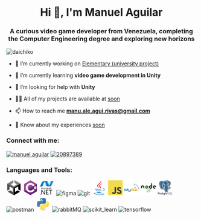 <h1 align="center">Hi 👋, I'm Manuel Aguilar</h1>
<h3 align="center">A curious video game developer from Venezuela, completing the Computer Engineering degree and exploring new horizons</h3>

<p align="left"> <img src="https://komarev.com/ghpvc/?username=daichiko&label=Profile%20views&color=0e75b6&style=flat" alt="daichiko" /> </p>

- 🔭 I’m currently working on [Elementary (university project)](https://github.com/Daichiko/Elementary-project)

- 🌱 I’m currently learning **video game development in Unity**

- 🤝 I’m looking for help with **Unity**

- 👨‍💻 All of my projects are available at [soon](soon)

- 📫 How to reach me **manu.ale.agui.rivas@gmail.com**

- 📄 Know about my experiences [soon](soon)

<h3 align="left">Connect with me:</h3>
<p align="left">
<a href="https://www.linkedin.com/in/manuel-aguilar-112721234/" target="blank"><img align="center" src="https://raw.githubusercontent.com/rahuldkjain/github-profile-readme-generator/master/src/images/icons/Social/linked-in-alt.svg" alt="manuel aguilar" height="30" width="40" /></a>
<a href="https://stackoverflow.com/users/20897389" target="blank"><img align="center" src="https://raw.githubusercontent.com/rahuldkjain/github-profile-readme-generator/master/src/images/icons/Social/stack-overflow.svg" alt="20897389" height="30" width="40" /></a>
</p>

<h3 align="left">Languages and Tools:</h3>
<p align="left"> 
<a> <img src="https://raw.githubusercontent.com/devicons/devicon/master/icons/unity/unity-original.svg" alt="unity" width="40" height="40"/> </a>
<a> <img src="https://raw.githubusercontent.com/devicons/devicon/master/icons/csharp/csharp-original.svg" alt="csharp" width="40" height="40"/> </a> 
<a> <img src="https://raw.githubusercontent.com/devicons/devicon/master/icons/dot-net/dot-net-original-wordmark.svg" alt="dotnet" width="40" height="40"/> </a> 
<a> <img src="https://www.vectorlogo.zone/logos/figma/figma-icon.svg" alt="figma" width="40" height="40"/> </a> 
<a> <img src="https://www.vectorlogo.zone/logos/git-scm/git-scm-icon.svg" alt="git" width="40" height="40"/> </a> 
<a> <img src="https://raw.githubusercontent.com/devicons/devicon/master/icons/java/java-original.svg" alt="java" width="40" height="40"/> </a> 
<a> <img src="https://raw.githubusercontent.com/devicons/devicon/master/icons/javascript/javascript-original.svg" alt="javascript" width="40" height="40"/> </a> 
<a> <img src="https://raw.githubusercontent.com/devicons/devicon/master/icons/mysql/mysql-original-wordmark.svg" alt="mysql" width="40" height="40"/> </a> 
<a> <img src="https://raw.githubusercontent.com/devicons/devicon/master/icons/nodejs/nodejs-original-wordmark.svg" alt="nodejs" width="40" height="40"/> </a> 
<a> <img src="https://raw.githubusercontent.com/devicons/devicon/master/icons/postgresql/postgresql-original-wordmark.svg" alt="postgresql" width="40" height="40"/> </a> 
<a> <img src="https://www.vectorlogo.zone/logos/getpostman/getpostman-icon.svg" alt="postman" width="40" height="40"/> </a> 
<a> <img src="https://raw.githubusercontent.com/devicons/devicon/master/icons/python/python-original.svg" alt="python" width="40" height="40"/> </a> 
<a> <img src="https://www.vectorlogo.zone/logos/rabbitmq/rabbitmq-icon.svg" alt="rabbitMQ" width="40" height="40"/> </a> 
<a> <img src="https://upload.wikimedia.org/wikipedia/commons/0/05/Scikit_learn_logo_small.svg" alt="scikit_learn" width="40" height="40"/> </a> 
<a> <img src="https://www.vectorlogo.zone/logos/tensorflow/tensorflow-icon.svg" alt="tensorflow" width="40" height="40"/> </a>
</p>


